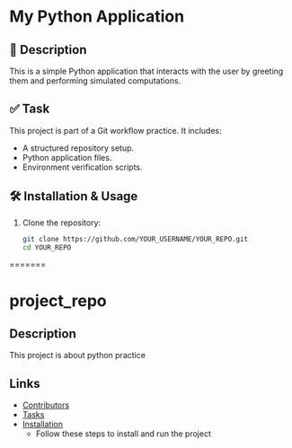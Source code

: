 
# My Python Application

## 📌 Description
This is a simple Python application that interacts with the user by greeting them and performing simulated computations.


## ✅ Task
This project is part of a Git workflow practice. It includes:
- A structured repository setup.
- Python application files.
- Environment verification scripts.

## 🛠 Installation & Usage
1. Clone the repository:
   ```bash
   git clone https://github.com/YOUR_USERNAME/YOUR_REPO.git
   cd YOUR_REPO

=======
# project_repo
## Description
This project is about python practice 
## Links
- [Contributors](#)
- [Tasks](#)
- [Installation](#)
  - Follow these steps to install and run the project
